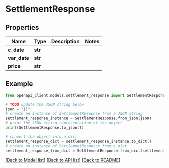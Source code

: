 # SettlementResponse


## Properties

Name | Type | Description | Notes
------------ | ------------- | ------------- | -------------
**c_date** | **str** |  | 
**var_date** | **str** |  | 
**price** | **str** |  | 

## Example

```python
from openapi_client.models.settlement_response import SettlementResponse

# TODO update the JSON string below
json = "{}"
# create an instance of SettlementResponse from a JSON string
settlement_response_instance = SettlementResponse.from_json(json)
# print the JSON string representation of the object
print(SettlementResponse.to_json())

# convert the object into a dict
settlement_response_dict = settlement_response_instance.to_dict()
# create an instance of SettlementResponse from a dict
settlement_response_from_dict = SettlementResponse.from_dict(settlement_response_dict)
```
[[Back to Model list]](../README.md#documentation-for-models) [[Back to API list]](../README.md#documentation-for-api-endpoints) [[Back to README]](../README.md)



